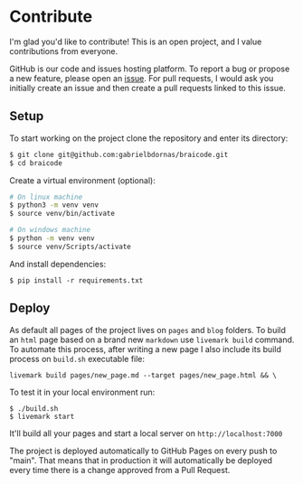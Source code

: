 # Contribute

I'm glad you'd like to contribute! This is an open project, and I value contributions from everyone.

GitHub is our code and issues hosting platform. To report a bug or propose a new feature, please open an [issue](https://github.com/gabrielbdornas/braicode/issues). For pull requests, I would ask you initially create an issue and then create a pull requests linked to this issue.

## Setup

To start working on the project clone the repository and enter its directory:

```bash
$ git clone git@github.com:gabrielbdornas/braicode.git
$ cd braicode
```

Create a virtual environment (optional):

```bash
# On linux machine
$ python3 -m venv venv
$ source venv/bin/activate

# On windows machine
$ python -m venv venv
$ source venv/Scripts/activate
```

And install dependencies:

```
$ pip install -r requirements.txt
```

## Deploy

As default all pages of the project lives on `pages` and `blog` folders. To build an `html` page based on a brand new `markdown` use `livemark build` command. To automate this process, after writing a new page I also include its build process on `build.sh` executable file:

```
livemark build pages/new_page.md --target pages/new_page.html && \
```

To test it in your local environment run:

```
$ ./build.sh
$ livemark start
```

It'll build all your pages and start a local server on `http://localhost:7000`

The project is deployed automatically to GitHub Pages on every push to "main". That means that in production it will automatically be deployed every time there is a change approved from a Pull Request.